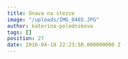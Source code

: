 ```yaml
---
title: Únava na stezce
image: "/uploads/IMG_0465.JPG"
author: katerina-polednikova
tags: []
position: 27
date: 2016-04-18 22:23:50.000000000 Z
---
```

